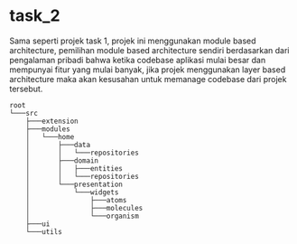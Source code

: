 # task_2

Sama seperti projek task 1, projek ini menggunakan module based architecture, pemilihan module based architecture sendiri berdasarkan dari pengalaman pribadi bahwa ketika codebase aplikasi mulai besar dan mempunyai fitur yang mulai banyak, jika projek menggunakan layer based architecture maka akan kesusahan untuk memanage codebase dari projek tersebut.

```shell
root
└───src
    ├───extension
    ├───modules
    │   └───home
    │       ├───data
    │       │   └───repositories
    │       ├───domain
    │       │   ├───entities
    │       │   └───repositories
    │       └───presentation
    │           └───widgets
    │               ├───atoms
    │               ├───molecules
    │               └───organism
    ├───ui
    └───utils

```
